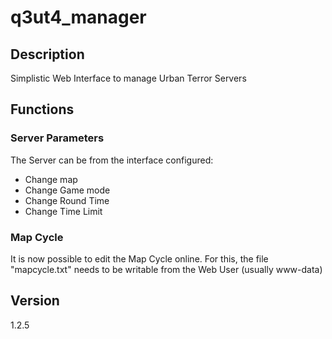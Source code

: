 # q3ut4_manager

## Description

Simplistic Web Interface to manage Urban Terror Servers

## Functions

### Server Parameters
The Server can be from the interface configured:
 
 - Change map
 - Change Game mode
 - Change Round Time
 - Change Time Limit
 
### Map Cycle
It is now possible to edit the Map Cycle online.
For this, the file "mapcycle.txt" needs to be writable from the Web User (usually www-data) 

## Version
1.2.5